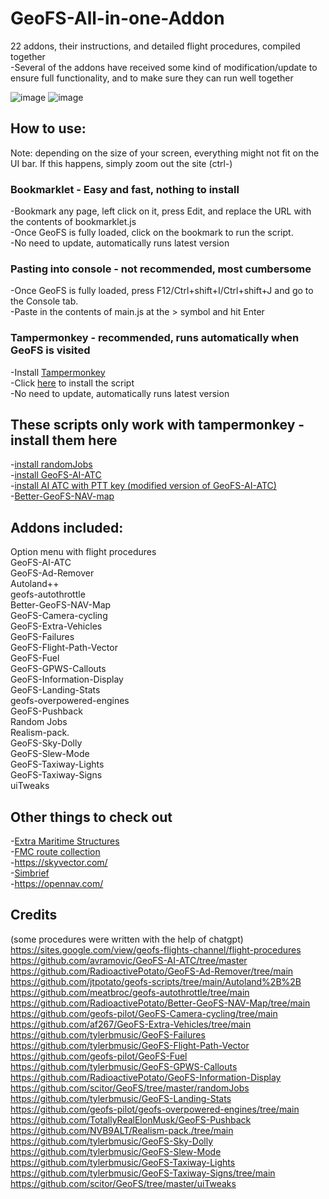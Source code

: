 # GeoFS-All-in-one-Addon
22 addons, their instructions, and detailed flight procedures, compiled together <br/>
 -Several of the addons have received some kind of modification/update to ensure full functionality, and to make sure they can run well together <br/>
 
![image](https://github.com/user-attachments/assets/5f7a7e45-0a97-461a-8f4e-3b8a86e8dacf)
![image](https://github.com/user-attachments/assets/dad6b312-b172-43ad-9155-7594b8c3e681)


## How to use: <br/>
Note: depending on the size of your screen, everything might not fit on the UI bar. If this happens, simply zoom out the site (ctrl-)
### Bookmarklet - Easy and fast, nothing to install
-Bookmark any page, left click on it, press Edit, and replace the URL with the contents of bookmarklet.js <br/>
-Once GeoFS is fully loaded, click on the bookmark to run the script. <br/>
-No need to update, automatically runs latest version
### Pasting into console - not recommended, most cumbersome
-Once GeoFS is fully loaded, press F12/Ctrl+shift+I/Ctrl+shift+J and go to the Console tab. <br/>
-Paste in the contents of main.js at the > symbol and hit Enter
### Tampermonkey - recommended, runs automatically when GeoFS is visited
-Install [Tampermonkey](https://www.tampermonkey.net/) <br/>
-Click [here](https://github.com/geofs-pilot/GeoFS-All-in-one-Addon/raw/main/GeoFS-All-in-one-Addon.user.js) to install the script <br/>
-No need to update, automatically runs latest version
## These scripts only work with tampermonkey - install them here
-[install randomJobs](https://github.com/scitor/GeoFS/raw/master/randomJobs/randomJobs.user.js) <br/>
-[install GeoFS-AI-ATC](https://github.com/avramovic/geofs-ai-atc/raw/master/GeoFS-AI-ATC.user.js) <br/>
-[install AI ATC with PTT key (modified version of GeoFS-AI-ATC)](https://github.com/geofs-pilot/AI-ATC-PTT-modification/raw/main/PTT_AI_ATC.user.js) <br/>
-[Better-GeoFS-NAV-map](https://github.com/RadioactivePotato/Better-GeoFS-NAV-Map/tree/main)
## Addons included:
Option menu with flight procedures <br/>
GeoFS-AI-ATC <br/>
GeoFS-Ad-Remover <br/>
Autoland++ <br/>
geofs-autothrottle <br/>
Better-GeoFS-NAV-Map <br/>
GeoFS-Camera-cycling <br/>
GeoFS-Extra-Vehicles <br/>
GeoFS-Failures <br/>
GeoFS-Flight-Path-Vector <br/>
GeoFS-Fuel <br/>
GeoFS-GPWS-Callouts <br/>
GeoFS-Information-Display <br/>
GeoFS-Landing-Stats <br/>
geofs-overpowered-engines <br/>
GeoFS-Pushback <br/>
Random Jobs <br/>
Realism-pack. <br/>
GeoFS-Sky-Dolly <br/>
GeoFS-Slew-Mode <br/>
GeoFS-Taxiway-Lights <br/>
GeoFS-Taxiway-Signs <br/>
uiTweaks <br/>
## Other things to check out
-[Extra Maritime Structures](https://github.com/TotallyRealElonMusk/GeoFS-Extra-Maritime-Structures/blob/main/main.js) <br/>
-[FMC route collection](http://sites.google.com/view/gpg-2-0/home?authuser=0) <br/>
-https://skyvector.com/<br/>
-[Simbrief](https://dispatch.simbrief.com/home) <br/>
-https://opennav.com/ <br/>
## Credits
(some procedures were written with the help of chatgpt) <br/>
https://sites.google.com/view/geofs-flights-channel/flight-procedures <br/>
https://github.com/avramovic/GeoFS-AI-ATC/tree/master <br/>
https://github.com/RadioactivePotato/GeoFS-Ad-Remover/tree/main <br/>
https://github.com/jtpotato/geofs-scripts/tree/main/Autoland%2B%2B <br/>
https://github.com/meatbroc/geofs-autothrottle/tree/main <br/>
https://github.com/RadioactivePotato/Better-GeoFS-NAV-Map/tree/main <br/>
https://github.com/geofs-pilot/GeoFS-Camera-cycling/tree/main <br/>
https://github.com/af267/GeoFS-Extra-Vehicles/tree/main <br/>
https://github.com/tylerbmusic/GeoFS-Failures <br/>
https://github.com/tylerbmusic/GeoFS-Flight-Path-Vector <br/>
https://github.com/geofs-pilot/GeoFS-Fuel <br/>
https://github.com/tylerbmusic/GeoFS-GPWS-Callouts <br/>
https://github.com/RadioactivePotato/GeoFS-Information-Display <br/>
https://github.com/scitor/GeoFS/tree/master/randomJobs <br/>
https://github.com/tylerbmusic/GeoFS-Landing-Stats <br/>
https://github.com/geofs-pilot/geofs-overpowered-engines/tree/main <br/>
https://github.com/TotallyRealElonMusk/GeoFS-Pushback <br/>
https://github.com/NVB9ALT/Realism-pack./tree/main <br/>
https://github.com/tylerbmusic/GeoFS-Sky-Dolly <br/>
https://github.com/tylerbmusic/GeoFS-Slew-Mode <br/>
https://github.com/tylerbmusic/GeoFS-Taxiway-Lights <br/>
https://github.com/tylerbmusic/GeoFS-Taxiway-Signs/tree/main <br/>
https://github.com/scitor/GeoFS/tree/master/uiTweaks <br/>
